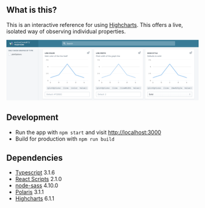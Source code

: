 ## What is this?

This is an interactive reference for using [Highcharts](https://www.highcharts.com/). This offers a live, isolated way of observing individual properties.

<kbd>![image](https://github.com/LauraAubin/Highcharts-Visual-Guide/blob/master/src/images/Screenshot.png)</kbd>

## Development

- Run the app with `npm start` and visit [http://localhost:3000](http://localhost:3000)
- Build for production with `npm run build`

## Dependencies

- [Typescript](https://github.com/Microsoft/TypeScript/releases/tag/v3.1.6) 3.1.6
- [React Scripts](https://github.com/facebook/create-react-app/releases/tag/v2.1.0) 2.1.0
- [node-sass](https://github.com/sass/node-sass/releases/tag/v4.10.0) 4.10.0
- [Polaris](https://github.com/Shopify/polaris-react/releases/tag/v3.1.1) 3.1.1
- [Highcharts](https://github.com/highcharts/highcharts/releases/tag/v6.1.1) 6.1.1
